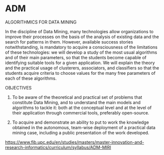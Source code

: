 # ADM
ALGORITHMICS FOR DATA MINING

In the discipline of Data Mining, many technologies allow organizations to improve their processes on the basis of the analysis of existing data and the search for patterns in them. However, available success stories notwithstanding, is mandatory to acquire a consciousness of the limitations of these technologies: we will develop a study of the most usual algorithms and of their main parameters, so that the students become capable of identifying suitable tools for a given application. We will explain the theory and the practical usage of clusterers, associators, and classifiers so that the students acquire criteria to choose values for the many free parameters of each of these algorithms.

OBJECTIVES

1) To be aware of the theoretical and practical set of problems that constitute Data Mining, and to understand the main models and algorithms to tackle it: both at the conceptual level and at the level of their application through commercial tools, preferably open-source. 

2) To acquire and demonstrate an ability to put to work the knowledge obtained in the autonomous, team-wise deployment of a practical data mining case, including a public presentation of the work developed. 

https://www.fib.upc.edu/en/studies/masters/master-innovation-and-research-informatics/curriculum/syllabus/ADM-MIRI
